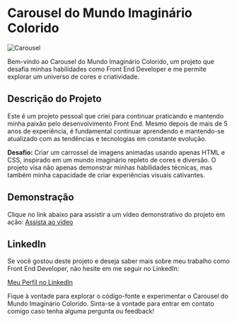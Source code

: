 # Carousel do Mundo Imaginário Colorido
![Carousel](https://img.freepik.com/fotos-premium/um-papel-colorido-cortado-de-um-mundo-imaginario-de-arco-iris_832479-5915.jpg?w=2000)


Bem-vindo ao Carousel do Mundo Imaginário Colorido, um projeto que desafia minhas habilidades como Front End Developer e me permite explorar um universo de cores e criatividade.

## Descrição do Projeto

Este é um projeto pessoal que criei para continuar praticando e mantendo minha paixão pelo desenvolvimento Front End. Mesmo depois de mais de 5 anos de experiência, é fundamental continuar aprendendo e mantendo-se atualizado com as tendências e tecnologias em constante evolução.

**Desafio:** Criar um carrossel de imagens animadas usando apenas HTML e CSS, inspirado em um mundo imaginário repleto de cores e diversão. O projeto visa não apenas demonstrar minhas habilidades técnicas, mas também minha capacidade de criar experiências visuais cativantes.

## Demonstração



Clique no link abaixo para assistir a um vídeo demonstrativo do projeto em ação:
[Assista ao vídeo](https://drive.google.com/file/d/1rDzfW2GSvNxCH2KgZKhiI2K3p9bTjtnp/view?usp=sharing)



## LinkedIn

Se você gostou deste projeto e deseja saber mais sobre meu trabalho como Front End Developer, não hesite em me seguir no LinkedIn:

[Meu Perfil no LinkedIn]([URL_do_seu_LinkedIn](https://www.linkedin.com/feed/))

Fique à vontade para explorar o código-fonte e experimentar o Carousel do Mundo Imaginário Colorido. Sinta-se à vontade para entrar em contato comigo caso tenha alguma pergunta ou feedback!

